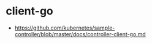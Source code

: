 # client-go

- https://github.com/kubernetes/sample-controller/blob/master/docs/controller-client-go.md
